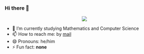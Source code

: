 ### Hi there 👋

<!--
**mariovilar/mariovilar** is a ✨ _special_ ✨ repository because its `README.md` (this file) appears on your GitHub profile.
-->

<p align="center">
  <a href="https://github.com/DenverCoder1/readme-typing-svg"><img src="https://readme-typing-svg.herokuapp.com?font=Time+New+Roman&color=cyan&size=25&center=true&vCenter=true&width=600&height=100&lines=Mario+Vilar..&hearts;++;Living+in+Sitges,+Barcelona,;Third+year+university+student,;Double+Degree+in+Computer+Science+and+Mathematics.."></a>
</p>


- 🔭 I’m currently studying Mathematics and Computer Science
- 📫 How to reach me: by [mail](mailto:mvr7@outlook.es)
- 😄 Pronouns: he/him
- ⚡ Fun fact: __none__
